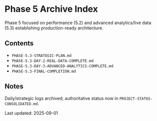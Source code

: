 # Phase 5 Archive Index

Phase 5 focused on performance (5.2) and advanced analytics/live data (5.3) establishing production-ready architecture.

## Contents

- `PHASE-5.3-STRATEGIC-PLAN.md`
- `PHASE-5.3-DAY-2-REAL-DATA-COMPLETE.md`
- `PHASE-5.3-DAY-3-ADVANCED-ANALYTICS-COMPLETE.md`
- `PHASE-5.3-FINAL-COMPLETION.md`

## Notes

Daily/strategic logs archived; authoritative status now in `PROJECT-STATUS-CONSOLIDATED.md`.

Last updated: 2025-09-01
